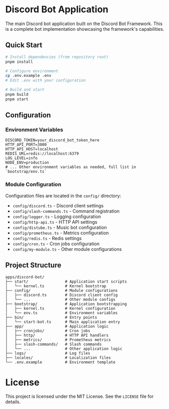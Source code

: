 # Discord Bot Application
The main Discord bot application built on the Discord Bot Framework. 
This is a complete bot implementation showcasing the framework's capabilities.

## Quick Start
```bash
# Install dependencies (from repository root)
pnpm install

# Configure environment
cp .env.example .env
# Edit .env with your configuration

# Build and start
pnpm build
pnpm start
```

## Configuration
### Environment Variables
```env
DISCORD_TOKEN=your_discord_bot_token_here
HTTP_API_PORT=3000
HTTP_API_HOST=localhost
REDIS_URL=redis://localhost:6379
LOG_LEVEL=info
NODE_ENV=production
# ... Other environment variables as needed, full list in `bootstrap/env.ts`
```

### Module Configuration
Configuration files are located in the `config/` directory:
- `config/discord.ts` - Discord client settings
- `config/slash-commands.ts` - Command registration
- `config/logger.ts` - Logging configuration
- `config/http-api.ts` - HTTP API settings
- `config/distube.ts` - Music bot configuration
- `config/prometheus.ts` - Metrics configuration
- `config/redis.ts` - Redis settings
- `config/cron.ts` - Cron jobs configuration
- `config/my-module.ts` - Other module configurations

## Project Structure
```
apps/discord-bot/
├── start/                # Application start scripts
│   └── kernel.ts         # Kernel bootstrap
├── config/               # Module configurations
│   ├── discord.ts        # Discord client config
│   └── ...               # Other module configs
├── bootstrap/            # Application bootstrapping
│   ├── kernel.ts         # Kernel configuration
│   └── env.ts            # Environment variables
├── bin/                  # Entry points
│   └── start-bot.ts      # Main application entry
├── app/                  # Application logic
│   ├── cronjobs/         # Cron jobs
│   ├── http/             # HTTP API handlers
│   ├── metrics/          # Prometheus metrics
│   ├── slash-commands/   # Slash commands
│   └── ...               # Other application logic
├── logs/                 # Log files
├── locales/              # Localization files
└── .env.example          # Environment template
```

# License
This project is licensed under the MIT License. See the `LICENSE` file for details.
